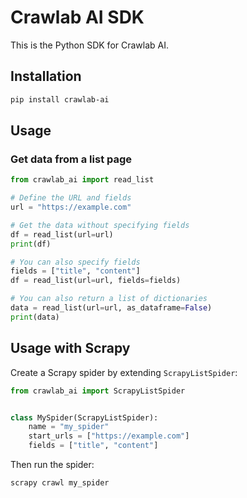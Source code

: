 # Crawlab AI SDK

This is the Python SDK for Crawlab AI.

## Installation

```bash
pip install crawlab-ai
```

## Usage

### Get data from a list page

```python
from crawlab_ai import read_list

# Define the URL and fields
url = "https://example.com"

# Get the data without specifying fields
df = read_list(url=url)
print(df)

# You can also specify fields
fields = ["title", "content"]
df = read_list(url=url, fields=fields)

# You can also return a list of dictionaries
data = read_list(url=url, as_dataframe=False)
print(data)
```

## Usage with Scrapy

Create a Scrapy spider by extending `ScrapyListSpider`:

```python
from crawlab_ai import ScrapyListSpider


class MySpider(ScrapyListSpider):
    name = "my_spider"
    start_urls = ["https://example.com"]
    fields = ["title", "content"]
```

Then run the spider:

```bash
scrapy crawl my_spider
```
